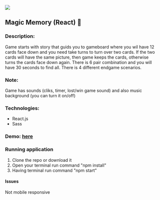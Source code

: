 <img src="https://user-images.githubusercontent.com/102720711/205873693-8ac049ec-b408-48c6-9faf-7a271d945ba6.png" />

## Magic Memory (React) :crystal_ball:
### Description: 
Game starts with story that guids you to gameboard where you wil have 12 cards face down and you need take turns to turn over two cards. If the two cards will have the same picture, then game keeps the cards,
otherwise turns the cards face down again. There is 6 pair combination and you will have 30 seconds to find all. There is 4 different  endgame scenarios.</br>

### Note: 
Game has sounds (cliks, timer, lost/win game sound) and also music background (you can turn it on/off)

### Technologies:
- React.js
- Sass

### Demo: [here](https://magic-memory-ldz0.onrender.com) </br>

### Running application
1. Clone the repo or download it
2. Open your terminal  run command "npm install" 
3. Having terminal run command "npm start"

#### Issues
Not mobile responsive
